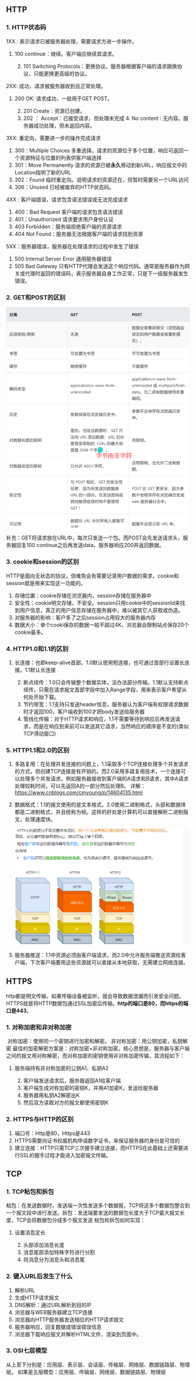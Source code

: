 ## HTTP

### 1. HTTP状态码

1XX : 表示请求已被服务器处理，需要请求方进一步操作。

1. 100 continue：继续。客户端应继续其请求。

 	2. 101  Switching Protocols：更换协议。服务器根据客户端的请求跟换协议，只能更换更高级的协议。 

2XX: 成功，请求被服务器收到且正常处理。

1.  200 OK: 请求成功，一般用于GET POST。

 	2. 201 Create：资源已创建。
 	3. 202 ： Accept：已接受请求，但处理未完成
            	4. No content :  无内容。服务器成功处理，但未返回内容。

3XX: 重定向，需要进一步的操作完成请求

1.  300：Multiple Choices   多重选择。请求的资源位于多个位置，响应可返回一个资源特征与位置的列表供客户端选择
2.  301：Move Permanently 请求的资源已被**永久**移动到新URL，响应报文中的Location指明了新的URL
3.  302：Found  临时重定向。说明请求的资源还在，但暂时需要另一个URL访问
4.  306：Unused    已经被废弃的HTTP状态码。

4XX : 客户端错误，请求包含语法错误或无法完成请求

1.  400：Bad Request  客户端的请求包含语法错误
2.  401：Unauthorized  请求要求用户身份认证
3.  403 Forbidden：服务端拒绝客户端的资源请求
4.  404 Not Found：服务器无法根据客户端的请求找到资源

5XX：服务器错误，服务器在处理请求的过程中发生了错误

1.  500 Internal Server Error 通用服务器错误
2.  505 Bad Gateway 只有HTTP代理会发送这个响应代码。通常是服务器作为网关或代理时返回的错误码，表示服务器自身工作正常，只是下一级服务器发生错误。

### 2. GET和POST的区别

 ![image](../noteImage/ba74f062-e7c3-467f-b939-00aa689b9e3f-12785011.jpg) 

补充：GET将请求放在URL中，每次只发送一个包。而POST会先发送请求头，服务器回复100 continue之后再发送data，服务器响应200并返回数据。

### 3. cookie和session的区别

​	HTTP是面向无状态的协议，但难免会有需要记录用户数据的需求，cookie和session就是用来实现这一功能的。

1.  存储位置：cookie存储在浏览器内，session存储在服务器中
2.  安全性：cookie明文存储，不安全。session只用cookie中的sessionId来找到用户信息，真正的用户信息存储在服务器中，难以被其它人获取或伪造。
3.  对服务器的影响：客户多了之后session占用较大的服务器内存
4.  数据大小：单个cooki保存的数据一般不超过4K，浏览器会限制站点保存20个cookie最多。

### 4. HTTP1.0和1.1的区别

1. 长连接：也即keep-alive首部。1.0默认使用短连接，也可通过首部行设置长连接。1.1默认长连接

 	2. 断点续传：1.0只会传输整个数据实体，没办法部分传输。1.1默认支持断点续传，只需在请求报文首部字段中加入Range字段，用来表示客户希望从何处开始下载。
 	3. 节约带宽：1.1支持只发送header信息，服务器认为客户端有权限请求数据时才返回100，客户端收到100才把body发送给服务器
 	4. 管线化传输：对于HTTP请求和响应，1.1不需要等待到响应后再发送请求，而是在响应到来前可以发送其它请求，当然响应的顺序是不变的(类似TCP滑动窗口)

### 5. HTTP1.1和2.0的区别

1.  多路复用：在处理并发连接的问题上，1.1采取多个TCP连接处理多个并发请求的方式，但创建TCP连接是有开销的。而2.0采用多路复用技术，一个连接可以处理多个并发请求。例如服务器接收到客户端的A请求和B请求，其中A请求处理较耗时间，可以先返回A的一部分然后处理B。
    详解：https://www.cnblogs.com/cmyoung/p/14604135.html

2.  数据格式：1.1的报文使用的是文本格式，2.0使用二进制格式，头部和数据体都是二进制格式，并且统称为帧。这样的好处是计算机可以直接解析二进制报文，处理速度快。

    ![1648386585541](../noteImage/1648386585541.png)

3.  服务器推送：1.1中资源必须由客户端请求，而2.0中允许服务端推送资源给客户端，下次客户端要用这些资源就可以直接从本地获取，无需建立网络连接。

## HTTPS

​	http都是明文传输，如果传输设备被监听，就会导致数据泄漏而引发安全问题。HTTPS就是将HTTP数据包通过SSL加密后传输。**http的端口是80，而https的端口是443**。

### 1. 对称加密和非对称加密

​	对称加密：使用同一个密钥进行加密和解密。
​	非对称加密：用公钥加密，私钥解密
最佳的加密解密方案是：对称加密+非对称加密。核心思想是，服务器与客户端之间的报文用对称解密，而对称加密的密钥使用非对称加密传输，其流程如下：

1. 服务端持有非对称加密的公钥A1、私钥A2

 	2. 客户端发送请求后，服务器返回A1给客户端
 	3. 客户端生成对称加密的密钥K，并用A1加密K，发送给服务器
 	4. 服务器用私钥A2解密出K
 	5. 然后双方读取对方的报文都使用密钥K

### 2. HTTPS与HTTP的区别

1.  端口号：Http是80，Https是443
2.  HTTPS需要向证书权威机构申请数字证书，来保证服务器的身份是可信的
3.  建立连接：HTTP只需TCP三次握手建立连接，而HTTPS在此基础上还需要进行SSL的握手过程才能进入加密报文传输。

## TCP

### 1. TCP粘包和拆包

​	粘包：在发送数据时，发送端一次性发送多个数据报，TCP将这多个数据包整合到一个报文段中进行发送。
​	拆包：发送端要发送的数据包长度大于TCP最大报文长度，TCP会将数据包分成多个报文发送
粘包和拆包如何实现：

1. 设置消息定长

 	2. 头部添加消息长度
 	3. 消息尾部添加特殊字符进行分割
 	4. 将消息分为消息头和消息尾

### 2. 键入URL后发生了什么

1.  解析URL
2.  生成HTTP请求报文
3.  DNS解析：通过URL解析到目的IP
4.  浏览器与WEB服务器建立TCP连接
5.  浏览器向HTTP服务器发送相应的HTTP请求报文
6.  服务器响应，回复数据或错误错误信息
7.  浏览器下载响应报文并解析HTML文件，渲染到页面中。

### 3. OSI七层模型

​	从上至下分别是：应用层、表示层、会话层、传输层、网络层、数据链路层、物理层。
如果是五层模型：应用层、传输层、网络层、数据链路层、物理层